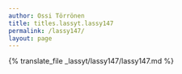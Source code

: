 ```yaml
---
author: Ossi Törrönen
title: titles.lassyt.lassy147
permalink: /lassy147/
layout: page
---
```

{% translate_file _lassyt/lassy147/lassy147.md %}